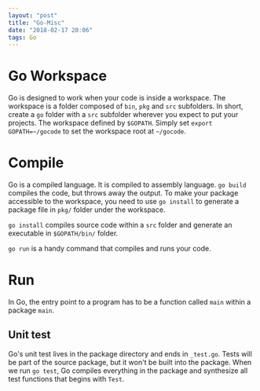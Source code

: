 ```yaml
---
layout: "post"
title: "Go-Misc"
date: "2018-02-17 20:06"
tags: Go
---
```




# Go Workspace
Go is designed to work when your code is inside a workspace. The workspace is a folder composed of `bin`, `pkg` and `src` subfolders. In short, create a `go` folder with a `src` subfolder wherever you expect to put your projects. The workspace defined by `$GOPATH`. Simply set `export GOPATH=~/gocode` to set the workspace root at `~/gocode`.

# Compile
Go is a compiled language. It is compiled to assembly language. `go build` compiles the code, but throws away the output. To make your package accessible to the workspace, you need to use `go install` to generate a package file in `pkg/` folder under the workspace.

`go install` compiles source code within a `src` folder and generate an executable in `$GOPATH/bin/` folder.

`go run` is a handy command that compiles and runs your code.

# Run
In Go, the entry point to a program has to be a function called `main` within a package `main`.

## Unit test
Go's unit test lives in the package directory and ends in `_test.go`. Tests will be part of the source package, but it won't be built into the package. When we run `go test`, Go compiles everything in the package and synthesize all test functions that begins with `Test`.
